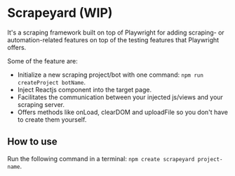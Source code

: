 # Scrapeyard (WIP)

It's a scraping framework built on top of Playwright for adding scraping- or automation-related features on top of the testing features that Playwright offers.

Some of the feature are:

- Initialize a new scraping project/bot with one command: `npm run createProject botName`.
- Inject Reactjs component into the target page.
- Facilitates the communication between your injected js/views and your scraping server.
- Offers methods like onLoad, clearDOM and uploadFile so you don't have to create them yourself.

## How to use

Run the following command in a terminal: `npm create scrapeyard project-name`.